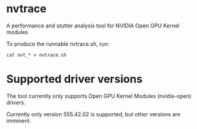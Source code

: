 # nvtrace

A performance and stutter analysis tool for NVIDIA Open GPU Kernel modules


To produce the runnable nvtrace.sh, run:

```
cat nvt_* > nvtrace.sh
```

# Supported driver versions

The tool currently only supports Open GPU Kernel Modules (nvidia-open) drivers.

Currently only version 555.42.02 is supported, but other versions are imminent.